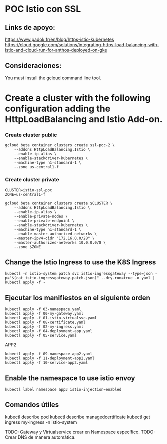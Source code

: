 # POC Istio con SSL

## Links de apoyo:
https://www.padok.fr/en/blog/https-istio-kubernetes
https://cloud.google.com/solutions/integrating-https-load-balancing-with-istio-and-cloud-run-for-anthos-deployed-on-gke

## Consideraciones:
You must install the gcloud command line tool.

# Create a cluster with the following configuration adding the HttpLoadBalancing and Istio Add-on.

### Create cluster public
```
gcloud beta container clusters create ssl-poc-2 \
    --addons HttpLoadBalancing,Istio \
    --enable-ip-alias \
    --enable-stackdriver-kubernetes \
    --machine-type n1-standard-1 \
    --zone us-central1-f
```

### Create cluster private
```
CLUSTER=istio-ssl-poc
ZONE=us-central1-f

gcloud beta container clusters create $CLUSTER \
    --addons HttpLoadBalancing,Istio \
    --enable-ip-alias \
    --enable-private-nodes \
    --enable-private-endpoint \
    --enable-stackdriver-kubernetes \
    --machine-type n1-standard-1 \
    --enable-master-authorized-networks \
    --master-ipv4-cidr "172.16.0.0/28" \
    --master-authorized-networks 10.0.0.0/8 \
    --zone $ZONE
```

## Change the Istio Ingress to use the K8S Ingress
```
kubectl -n istio-system patch svc istio-ingressgateway --type=json -p="$(cat istio-ingressgateway-patch.json)" --dry-run=true -o yaml | kubectl apply -f -
```

## Ejecutar los manifiestos en el siguiente orden
```
kubectl apply -f 03-namespace.yaml
kubectl apply -f 00-my-gateway.yaml
kubectl apply -f 01-istio-virtualsvc.yaml
kubectl apply -f 08-certificate.yaml
kubectl apply -f 02-my-ingress.yaml
kubectl apply -f 04-deployment-app.yaml 
kubectl apply -f 05-service.yaml
```

APP2
```
kubectl apply -f 09-namespace-app2.yaml
kubectl apply -f 11-deployment-app2.yaml
kubectl apply -f 10-service-app2.yaml
```

## Enable the namespace to use istio envoy
`kubectl label namespace app3 istio-injection=enabled`

## Comandos útiles
kubectl describe pod
kubectl describe managedcertificate
kubectl get ingress my-ingress -n istio-system


TODO: Gateway y Virtualservice crear en Namespace específico.
TODO: Crear DNS de manera automática.
